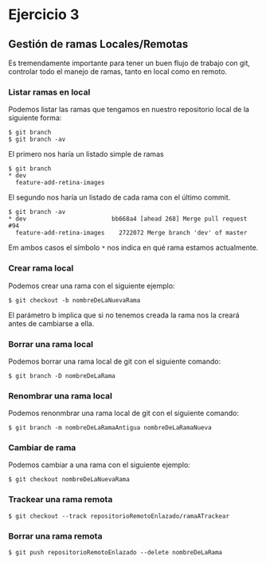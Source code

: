# Ejercicio 3

## Gestión de ramas Locales/Remotas

Es tremendamente importante para tener un buen flujo de trabajo con git, controlar todo el manejo de ramas, tanto en local como en remoto.

### Listar ramas en local

Podemos listar las ramas que tengamos en nuestro repositorio local de la siguiente forma:

```
$ git branch
$ git branch -av
```

El primero nos haría un listado simple de ramas

```
$ git branch
* dev
  feature-add-retina-images
```
El segundo nos haría un listado de cada rama con el último commit.

```
$ git branch -av
* dev                        bb668a4 [ahead 268] Merge pull request #94
  feature-add-retina-images    2722072 Merge branch 'dev' of master
```
Em ambos casos el símbolo `*` nos indica en qué rama estamos actualmente.

### Crear rama local

Podemos crear una rama con el siguiente ejemplo:

```
$ git checkout -b nombreDeLaNuevaRama
```
El parámetro b implica que si no tenemos creada la rama nos la creará antes de cambiarse a ella.

### Borrar una rama local

Podemos borrar una rama local de git con el siguiente comando:

```
$ git branch -D nombreDeLaRama
```

### Renombrar una rama local

Podemos renonmbrar una rama local de git con el siguiente comando:

```
$ git branch -m nombreDeLaRamaAntigua nombreDeLaRamaNueva
```

### Cambiar de rama

Podemos cambiar a una rama con el siguiente ejemplo:

```
$ git checkout nombreDeLaNuevaRama
```

### Trackear una rama remota

```
$ git checkout --track repositorioRemotoEnlazado/ramaATrackear
```

### Borrar una rama remota

```
$ git push repositorioRemotoEnlazado --delete nombreDeLaRama
```
